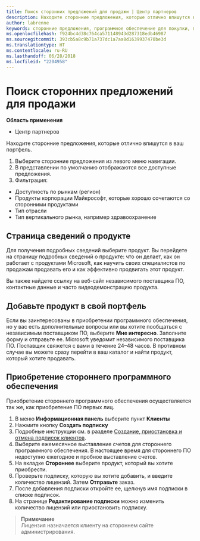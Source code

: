 ```yaml
---
title: Поиск сторонних предложений для продажи | Центр партнеров
description: Находите сторонние предложения, которые отлично впишутся в ваш портфель.
author: labrenne
keywords: сторонние предложения, программное обеспечение для покупки, поиск сторонних предложений
ms.openlocfilehash: f924bc4d38c764ca571148943d287318edb46987
ms.sourcegitcommit: 393cb5a8c9b71a737dc1a7aa8d1639937470be3d
ms.translationtype: HT
ms.contentlocale: ru-RU
ms.lasthandoff: 06/28/2018
ms.locfileid: "2204958"
---
```

# <a name="discover-the-third-party-offers-you-want-to-sell"></a>Поиск сторонних предложений для продажи

**Область применения**

-  Центр партнеров

Находите сторонние предложения, которые отлично впишутся в ваш портфель. 

1.  Выберите сторонние предложения из левого меню навигации. 
2.  В представлении по умолчанию отображаются все доступные предложения. 
3.  Фильтрация:

- Доступность по рынкам (регион)
- Продукты корпорации Майкрософт, которые хорошо сочетаются со сторонними продуктами
- Тип отрасли
- Тип вертикального рынка, например здравоохранение

## <a name="the-product-details-page"></a>Страница сведений о продукте

Для получения подробных сведений выберите продукт. Вы перейдете на страницу подробных сведений о продукте: что он делает, как он работает с продуктами Microsoft, как научить своих специалистов по продажам продавать его и как эффективно продвигать этот продукт. 

Вы также найдете ссылку на веб-сайт независимого поставщика ПО, контактные данные и часто видеодемонстрацию продукта. 

## <a name="add-the-product-to-your-portfolio"></a>Добавьте продукт в свой портфель

Если вы заинтересованы в приобретении программного обеспечения, но у вас есть дополнительные вопросы или вы хотите пообщаться с независимым поставщиком ПО, выберите **Мне интересно**. Заполните форму и отправьте ее. Microsoft уведомит независимого поставщика ПО. Поставщик свяжется с вами в течение 24–48 часов. В противном случае вы можете сразу перейти в ваш каталог и найти продукт, который хотите продавать.

## <a name="purchase-the-third-party-software"></a>Приобретение стороннего программного обеспечения

Приобретение стороннего программного обеспечения осуществляется так же, как приобретение ПО первых лиц. 

1. В меню **Информационная панель** выберите пункт **Клиенты**
2. Нажмите кнопку **Создать подписку**
3. Подробные инструкции см. в разделе [Создание, приостановка и отмена подписок клиентов](create-a-new-subscription.md).
4.  Выберите ежемесячное выставление счетов для стороннего программного обеспечения. В настоящее время для стороннего ПО недоступно ежегодное и пробное выставление счетов.
5.  На вкладке **Стороннее** выберите продукт, который вы хотите приобрести.
6.  Проверьте подписку, которую вы хотите добавить, и введите количество лицензий. Затем **Отправьте** заказ.
7.  После добавления подписки откройте ее, щелкнув имя подписки в списке подписок. 
8.  На странице **Редактирование подписки** можно изменить количество лицензий или приостановить подписку.

>**Примечание**<br> Лицензия назначается клиенту на стороннем сайте администрирования.

    


